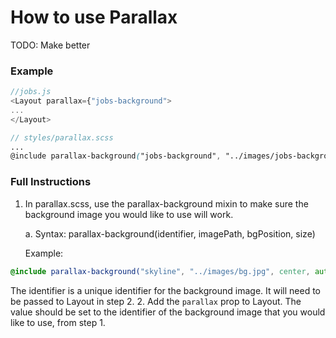 # How to use Parallax
TODO: Make better
### Example
```javascript
//jobs.js
<Layout parallax={"jobs-background">
...
</Layout>
```
```scss
// styles/parallax.scss
...
@include parallax-background("jobs-background", "../images/jobs-background-image.jpg", center, auto 100vh);
```


### Full Instructions
1. In parallax.scss, use the parallax-background mixin to make sure the background image you would like to use will work.
    
    a. Syntax: parallax-background(identifier, imagePath, bgPosition, size)
    
    Example:
```scss
@include parallax-background("skyline", "../images/bg.jpg", center, auto 100vh);
```
   The identifier is a unique identifier for the background image. It will need to be passed to Layout in step 2.
2. Add the `parallax` prop to Layout. The value should be set to the identifier of the background image that you would like to use, from step 1.

